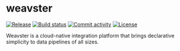 # weavster

[![Release](https://img.shields.io/github/v/release/weavster-dev/weavster)](https://img.shields.io/github/v/release/weavster-dev/weavster)
[![Build status](https://img.shields.io/github/actions/workflow/status/weavster-dev/weavster/main.yml?branch=main)](https://github.com/weavster-dev/weavster/actions/workflows/main.yml?query=branch%3Amain)
[![Commit activity](https://img.shields.io/github/commit-activity/m/weavster-dev/weavster)](https://img.shields.io/github/commit-activity/m/weavster-dev/weavster)
[![License](https://img.shields.io/github/license/weavster-dev/weavster)](https://img.shields.io/github/license/weavster-dev/weavster)

Weavster is a cloud-native integration platform that brings declarative simplicity to data pipelines of all sizes.
